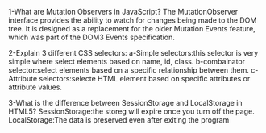 
1-What are Mutation Observers in JavaScript?
The MutationObserver interface provides the ability to watch for changes being made to the DOM tree. It is designed as a replacement for 
the older Mutation Events feature, which was part of the DOM3 Events specification.

2-Explain 3 different CSS selectors:
a-Simple selectors:this selector is very simple where select elements based on name, id, class.
b-combainator selector:select elements based on a specific relationship between them.
c-Attribute selectors:selecte HTML element based on specific attributes or attribute values.

3-What is the difference between SessionStorage and LocalStorage in HTML5?
SessionStorage:the storeg will expire once you turn off the page.
LocalStorage:The data is preserved even after exiting the program


